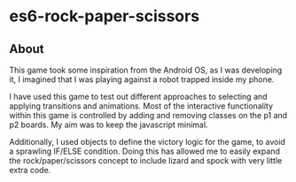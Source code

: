 # es6-rock-paper-scissors

## About
This game took some inspiration from the Android OS, as I was developing it, I imagined that I was playing against a robot trapped inside my phone.

I have used this game to test out different approaches to selecting and applying transitions and animations. Most of the interactive functionality within this game is controlled by adding and removing classes on the p1 and p2 boards. My aim was to keep the javascript minimal.

Additionally, I used objects to define the victory logic for the game, to avoid a sprawling IF/ELSE condition. Doing this has allowed me to easily expand the rock/paper/scissors concept to include lizard and spock with very little extra code.
